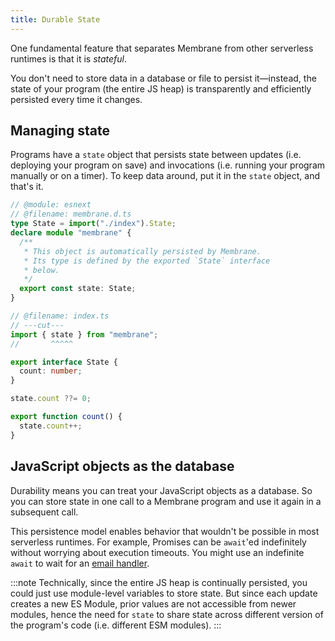```yaml
---
title: Durable State
---
```


One fundamental feature that separates Membrane from other serverless runtimes is that it is _stateful_.

You don't need to store data in a database or file to persist it—instead, the state of your program (the entire JS heap) is transparently and efficiently persisted every time it changes.

## Managing state

Programs have a `state` object that persists state between updates (i.e. deploying your program on save) and invocations (i.e. running your program manually or on a timer). To keep data around, put it in the `state` object, and that's it.

```ts twoslash
// @module: esnext
// @filename: membrane.d.ts
type State = import("./index").State;
declare module "membrane" {
  /**
   * This object is automatically persisted by Membrane.
   * Its type is defined by the exported `State` interface
   * below.
   */
  export const state: State;
}

// @filename: index.ts
// ---cut---
import { state } from "membrane";
//       ^^^^^

export interface State {
  count: number;
}

state.count ??= 0;

export function count() {
  state.count++;
}
```

## JavaScript objects as the database

Durability means you can treat your JavaScript objects as a database. So you can store state in one call to a Membrane program and use it again in a subsequent call.

This persistence model enables behavior that wouldn't be possible in most serverless runtimes. For example, Promises can be `await`'ed indefinitely without worrying about execution timeouts. You might use an indefinite `await` to wait for an [email handler](/features/email).

:::note
Technically, since the entire JS heap is continually persisted, you could just use module-level variables to store
state. But since each update creates a new ES Module, prior values are not accessible from newer modules, hence the need
for `state` to share state across different version of the program's code (i.e. different ESM modules).
:::
